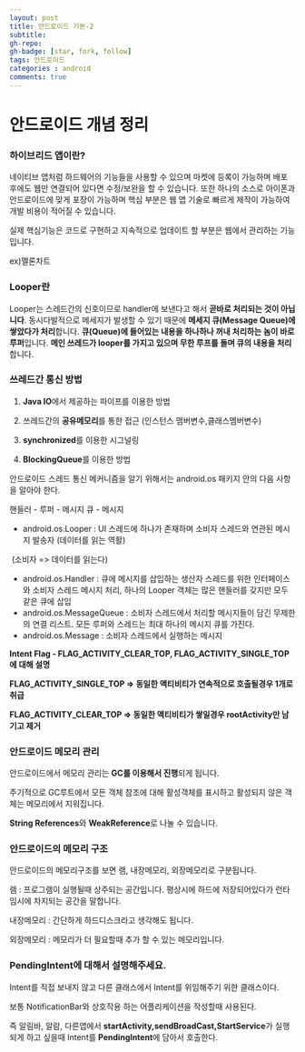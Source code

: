 ```yaml
---
layout: post
title: 안드로이드 기본-2
subtitle: 
gh-repo: 
gh-badge: [star, fork, follow]
tags: 안드로이드
categories : android 
comments: true
---
```


# 안드로이드 개념 정리

### 하이브리드 앱이란?

네이티브 앱처럼 하드웨어의 기능들을 사용할 수 있으며 마켓에 등록이 가능하며 배포 후에도 웹만 연결되어 있다면 수정/보완을 할 수 있습니다. 또한 하나의 소스로 아이폰과 안드로이드에 맞게 포장이 가능하며 핵심 부분은 웹 앱 기술로 빠르게 제작이 가능하여 개발 비용이 적어질 수 있습니다.

실제 핵심기능은 코드로 구현하고 지속적으로 업데이트 할 부분은 웹에서 관리하는 기능입니다.

ex)멜론차트



### Looper란

Looper는 스레드간의 신호이므로 handler에 보낸다고 해서 **곧바로 처리되는 것이 아닙니다**. 동시다발적으로 메세지가 발생할 수 있기 때문에 **메세지 큐(Message Queue)에 쌓았다가 처리**합니다. **큐(Queue)에 들어있는 내용을 하나하나 꺼내 처리하는 놈이 바로 루퍼**입니다. **메인 쓰레드가 looper를 가지고 있으며 무한 루프를 돌며 큐의 내용을 처리**합니다.



### 쓰레드간 통신 방법

1. **Java IO**에서 제공하는 파이프를 이용한 방법

2. 쓰레드간의 **공유메모리**를 통한 접근 (인스턴스 맴버변수,클래스멤버변수)

3. **synchronized**를 이용한 시그널링

4. **BlockingQueue**를 이용한 방법

안드로이드 스레드 통신 메커니즘을 알기 위해서는 android.os 패키지 안의 다음 사항을 알아야 한다.

핸들러 - 루퍼 - 메시지 큐 - 메시지

- android.os.Looper : UI 스레드에 하나가 존재하며 소비자 스레드와 연관된 메시지 발송자 (데이터를 읽는 역활)

​             (소비자 => 데이터를 읽는다)

- android.os.Handler : 큐에 메시지를 삽입하는 생산자 스레드를 위한 인터페이스와 소비자 스레드 메시지 처리, 하나의 Looper 객체는 많은 핸들러를 갖지만 모두 같은 큐에 삽입
- android.os.MessageQueue : 소비자 스레드에서 처리할 메시지들이 담긴 무제한의 연결 리스트. 모든 루퍼와 스레드는 최대 하나의 메시지 큐를 가진다.
- android.os.Message : 소비자 스레드에서 실행하는 메시지

**Intent Flag - FLAG_ACTIVITY_CLEAR_TOP, FLAG_ACTIVITY_SINGLE_TOP에 대해 설명**

**FLAG_ACTIVITY_SINGLE_TOP => 동일한 액티비티가 연속적으로 호출될경우 1개로 취급**

**FLAG_ACTIVITY_CLEAR_TOP => 동일한 액티비티가 쌓일경우 rootActivity만 남기고 제거**



### 안드로이드 메모리 관리

안드로이드에서 메모리 관리는 **GC를 이용해서 진행**되게 됩니다.

주기적으로 GC루트에서 모든 객체 참조에 대해 활성객체를 표시하고 활성되지 않은 객체는 메모리에서 지워집니다.

**String References**와 **WeakReference**로 나눌 수 있습니다.



### 안드로이드의 메모리 구조

안드로이드의 메모리구조를 보면 램, 내장메모리, 외장메모리로 구분됩니다.

렘 : 프로그램이 실행될때 상주되는 공간입니다. 평상시에 하드에 저장되어있다가 런타임시에 차지되는 공간을 말합니다.

내장메모리 : 간단하게 하드디스크라고 생각해도 됩니다.

외장메모리 : 메모리가 더 필요할때 추가 할 수 있는 메모리입니다.



### **PendingIntent에 대해서 설명해주세요.**

Intent를 직접 보내지 않고 다른 클래스에서 Intent를 위임해주기 위한 클래스이다.

보통 NotificationBar와 상호작용 하는 어플리케이션을 작성할때 사용된다.

즉 알림바, 알람, 다른앱에서 **startActivity,sendBroadCast,StartService**가 실행되게 하고 싶을때 Intent를 **PendingIntent**에 담아서 호출한다.